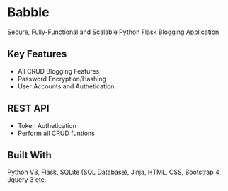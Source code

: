 # Babble
Secure, Fully-Functional and Scalable Python Flask Blogging Application

## Key Features
* All CRUD Blogging Features
* Password Encryption/Hashing
* User Accounts and Authetication

## REST API
* Token Authetication
* Perform all CRUD funtions

## Built With
Python V3, Flask, SQLite (SQL Database), Jinja, HTML, CSS, Bootstrap 4, Jquery 3 etc.
